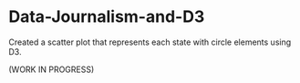 # Data-Journalism-and-D3
Created a scatter plot that represents each state with circle elements using D3.

(WORK IN PROGRESS)
